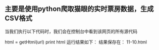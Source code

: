## 主要是使用python爬取猫眼的实时票房数据，生成CSV格式

当我们执行以下代码时，我们会在控制台中看到该网页的所有源代码

html = getHtml(url)
print html
运行结果如下：
结果保存在：
11-10.html
